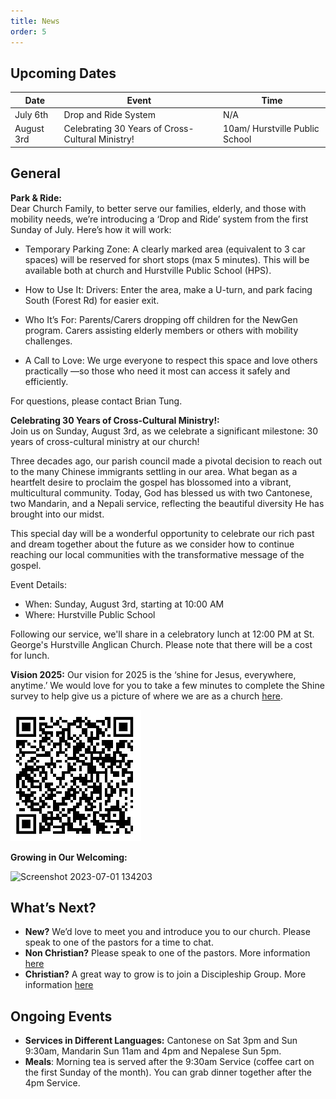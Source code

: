 ```yaml
---
title: News
order: 5
---
```


## Upcoming Dates

| Date | Event | Time |
| ---- | ---- | ---- |
| July 6th | Drop and Ride System | N/A |
| August 3rd | Celebrating 30 Years of Cross-Cultural Ministry! | 10am/ Hurstville Public School |

## General
**Park & Ride:**<br>
Dear Church Family, to better serve our families, elderly, and those with mobility needs, we’re introducing a ‘Drop and Ride’ system from the first Sunday of July. Here’s how it will work:

- Temporary Parking Zone:
A clearly marked area (equivalent to 3 car spaces) will be reserved for short stops (max 5 minutes).
This will be available both at church and Hurstville Public School (HPS).

- How to Use It:
Drivers: Enter the area, make a U-turn, and park facing South (Forest Rd) for easier exit.
- Who It’s For:
Parents/Carers dropping off children for the NewGen program.
Carers assisting elderly members or others with mobility challenges.
- A Call to Love:
We urge everyone to respect this space and love others practically —so those who need it most can access it safely and efficiently.

For questions, please contact Brian Tung.

**Celebrating 30 Years of Cross-Cultural Ministry!:**<br>
Join us on Sunday, August 3rd, as we celebrate a significant milestone: 30 years of cross-cultural ministry at our church! 

Three decades ago, our parish council made a pivotal decision to reach out to the many Chinese immigrants settling in our area. What began as a heartfelt desire to proclaim the gospel has blossomed into a vibrant, multicultural community. Today, God has blessed us with two Cantonese, two Mandarin, and a Nepali service, reflecting the beautiful diversity He has brought into our midst. 

This special day will be a wonderful opportunity to celebrate our rich past and dream together about the future as we consider how to continue reaching our local communities with the transformative message of the gospel.

Event Details: 
- When: Sunday, August 3rd, starting at 10:00 AM 
- Where: Hurstville Public School

Following our service, we'll share in a celebratory lunch at 12:00 PM at St. George's Hurstville Anglican Church. Please note that there will be a cost for lunch. 
    

**Vision 2025:**
Our vision for 2025 is the ‘shine for Jesus, everywhere, anytime.’ We would love for you to take a few minutes to complete the Shine survey to help give us a picture of where we are as a church [here](https://docs.google.com/forms/d/e/1FAIpQLSezXaAZ_-lCp9NhPs6MlBz5c127LD8oH5YMn1BdLzrOT2Q8Ug/viewform?usp=dialog).

![Shine Survey QR code](https://raw.githubusercontent.com/stgeorgeshurstville/bulletin/refs/heads/main/images/Notes_250516_091907_fec.jpg)


**Growing in Our Welcoming:**
  
  <img width="236" alt="Screenshot 2023-07-01 134203" src="https://github.com/stgeorgeshurstville/bulletin/assets/119166299/b540ac1c-0ba4-481e-90a5-5464939f7e4c">


## What’s Next?
- **New?** We’d love to meet you and introduce you to our church. Please speak to one of the pastors for a time to chat. 
- **Non Christian?** Please speak to one of the pastors. More information [here](https://stgeorgeshurstville.org.au/lets-talk-about-christianity)
- **Christian?** A great way to grow is to join a Discipleship Group. More information [here](https://stgeorgeshurstville.org.au/discipleship-groups)

## Ongoing Events
- **Services in Different Languages:** Cantonese on Sat 3pm and Sun 9:30am, Mandarin Sun 11am and 4pm and Nepalese Sun 5pm. 
- **Meals**: Morning tea is served after the 9:30am Service (coffee cart on the first Sunday of the month). You can grab dinner together after the 4pm Service.

